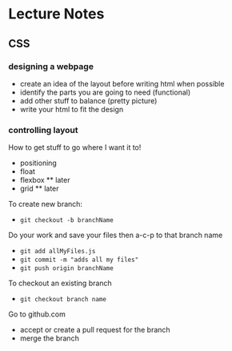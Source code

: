 # Lecture Notes

## CSS

### designing a webpage
- create an idea of the layout before writing html when possible
- identify the parts you are going to need (functional)
- add other stuff to balance (pretty picture)
- write your html to fit the design

### controlling layout
How to get stuff to go where I want it to!
- positioning
- float
- flexbox ** later
- grid ** later

To create new branch:
- `git checkout -b branchName`

Do your work and save your files then a-c-p to that branch name
- `git add allMyFiles.js`
- `git commit -m "adds all my files"`
- `git push origin branchName`

To checkout an existing branch
- `git checkout branch name`

Go to github.com
- accept or create a pull request for the branch
- merge the branch